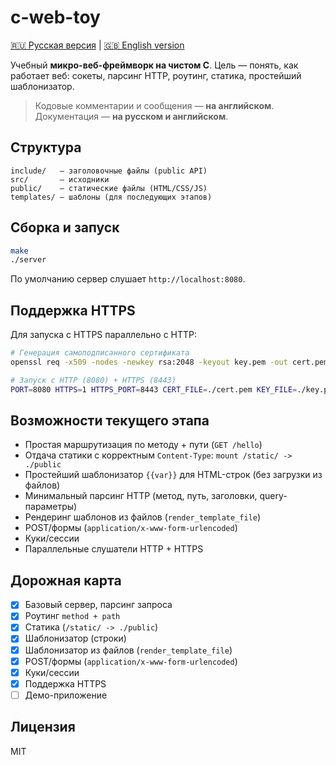 # c-web-toy

[🇷🇺 Русская версия](README.ru.md) | [🇬🇧 English version](README.md)

Учебный **микро-веб-фреймворк на чистом C**. Цель — понять, как работает веб: сокеты, парсинг HTTP, роутинг, статика, простейший шаблонизатор.

> Кодовые комментарии и сообщения — **на английском**. Документация — **на русском и английском**.

## Структура

```
include/   — заголовочные файлы (public API)
src/       — исходники
public/    — статические файлы (HTML/CSS/JS)
templates/ — шаблоны (для последующих этапов)
```

## Сборка и запуск

```bash
make
./server
```

По умолчанию сервер слушает `http://localhost:8080`.

## Поддержка HTTPS

Для запуска с HTTPS параллельно с HTTP:

```bash
# Генерация самоподписанного сертификата
openssl req -x509 -nodes -newkey rsa:2048 -keyout key.pem -out cert.pem -days 365

# Запуск с HTTP (8080) + HTTPS (8443)
PORT=8080 HTTPS=1 HTTPS_PORT=8443 CERT_FILE=./cert.pem KEY_FILE=./key.pem ./server
```

## Возможности текущего этапа

- Простая маршрутизация по методу + пути (`GET /hello`)
- Отдача статики с корректным `Content-Type`: `mount /static/ -> ./public`
- Простейший шаблонизатор `{{var}}` для HTML-строк (без загрузки из файлов)
- Минимальный парсинг HTTP (метод, путь, заголовки, query-параметры)
- Рендеринг шаблонов из файлов (`render_template_file`)
- POST/формы (`application/x-www-form-urlencoded`)
- Куки/сессии
- Параллельные слушатели HTTP + HTTPS

## Дорожная карта

- [x] Базовый сервер, парсинг запроса
- [x] Роутинг `method + path`
- [x] Статика (`/static/ -> ./public`)
- [x] Шаблонизатор (строки)
- [x] Шаблонизатор из файлов (`render_template_file`)
- [x] POST/формы (`application/x-www-form-urlencoded`)
- [x] Куки/сессии
- [x] Поддержка HTTPS
- [ ] Демо-приложение

## Лицензия

MIT
